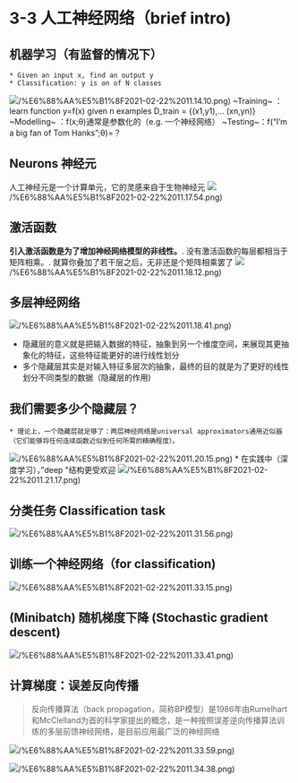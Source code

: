 # 3-3 人工神经网络（brief intro)

## 机器学习（有监督的情况下）
	* Given an input x, find an output y
	* Classification: y is on of N classes
![](3-3%20%E4%BA%BA%E5%B7%A5%E7%A5%9E%E7%BB%8F%E7%BD%91%E7%BB%9C%EF%BC%88brief%20intro)/%E6%88%AA%E5%B1%8F2021-02-22%2011.14.10.png)
~Training~ ：learn function y=f(x) given n examples D_train = {(x1,y1),… (xn,yn)}
~Modelling~ ：f(x;θ)通常是参数化的（e.g. 一个神经网络）
~Testing~：f(“I’m a big fan of Tom Hanks”;θ)=？

## Neurons 神经元
人工神经元是一个计算单元，它的灵感来自于生物神经元
![](3-3%20%E4%BA%BA%E5%B7%A5%E7%A5%9E%E7%BB%8F%E7%BD%91%E7%BB%9C%EF%BC%88brief%20intro)/%E6%88%AA%E5%B1%8F2021-02-22%2011.17.54.png)
## 激活函数
**引入激活函数是为了增加神经网络模型的非线性。**. 没有激活函数的每层都相当于矩阵相乘。. 就算你叠加了若干层之后，无非还是个矩阵相乘罢了
![](3-3%20%E4%BA%BA%E5%B7%A5%E7%A5%9E%E7%BB%8F%E7%BD%91%E7%BB%9C%EF%BC%88brief%20intro)/%E6%88%AA%E5%B1%8F2021-02-22%2011.18.12.png)

## 多层神经网络
![](3-3%20%E4%BA%BA%E5%B7%A5%E7%A5%9E%E7%BB%8F%E7%BD%91%E7%BB%9C%EF%BC%88brief%20intro)/%E6%88%AA%E5%B1%8F2021-02-22%2011.18.41.png)
* 隐藏层的意义就是把输入数据的特征，抽象到另一个维度空间，来展现其更抽象化的特征，这些特征能更好的进行线性划分
* 多个隐藏层其实是对输入特征多层次的抽象，最终的目的就是为了更好的线性划分不同类型的数据（隐藏层的作用)

## 我们需要多少个隐藏层？
	* 理论上，一个隐藏层就足够了：两层神经网络是universal approximators通用近似器（它们能够将任何连续函数近似到任何所需的精确程度）。
![](3-3%20%E4%BA%BA%E5%B7%A5%E7%A5%9E%E7%BB%8F%E7%BD%91%E7%BB%9C%EF%BC%88brief%20intro)/%E6%88%AA%E5%B1%8F2021-02-22%2011.20.15.png)
	* 在实践中（深度学习），”deep "结构更受欢迎
![](3-3%20%E4%BA%BA%E5%B7%A5%E7%A5%9E%E7%BB%8F%E7%BD%91%E7%BB%9C%EF%BC%88brief%20intro)/%E6%88%AA%E5%B1%8F2021-02-22%2011.21.17.png)
## 分类任务 Classification task
![](3-3%20%E4%BA%BA%E5%B7%A5%E7%A5%9E%E7%BB%8F%E7%BD%91%E7%BB%9C%EF%BC%88brief%20intro)/%E6%88%AA%E5%B1%8F2021-02-22%2011.31.56.png)

## 训练一个神经网络（for classification)
![](3-3%20%E4%BA%BA%E5%B7%A5%E7%A5%9E%E7%BB%8F%E7%BD%91%E7%BB%9C%EF%BC%88brief%20intro)/%E6%88%AA%E5%B1%8F2021-02-22%2011.33.15.png)

##  (Minibatch) 随机梯度下降 (Stochastic gradient descent)
![](3-3%20%E4%BA%BA%E5%B7%A5%E7%A5%9E%E7%BB%8F%E7%BD%91%E7%BB%9C%EF%BC%88brief%20intro)/%E6%88%AA%E5%B1%8F2021-02-22%2011.33.41.png)

##  计算梯度：误差反向传播
> 反向传播算法（back propagation，简称BP模型）是1986年由Rumelhart和McClelland为首的科学家提出的概念，是一种按照误差逆向传播算法训练的多层前馈神经网络，是目前应用最广泛的神经网络  
>   

![](3-3%20%E4%BA%BA%E5%B7%A5%E7%A5%9E%E7%BB%8F%E7%BD%91%E7%BB%9C%EF%BC%88brief%20intro)/%E6%88%AA%E5%B1%8F2021-02-22%2011.33.59.png)

![](3-3%20%E4%BA%BA%E5%B7%A5%E7%A5%9E%E7%BB%8F%E7%BD%91%E7%BB%9C%EF%BC%88brief%20intro)/%E6%88%AA%E5%B1%8F2021-02-22%2011.34.38.png)